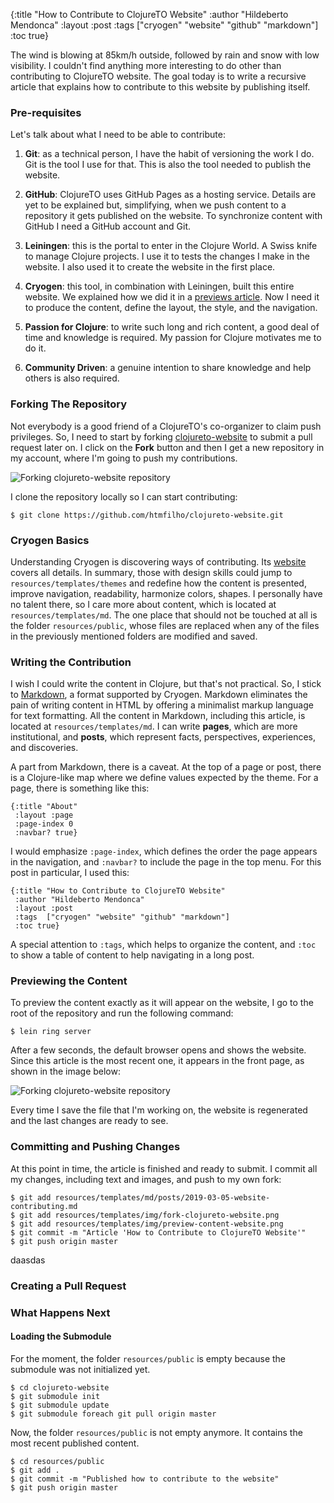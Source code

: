 {:title "How to Contribute to ClojureTO Website"
 :author "Hildeberto Mendonca"
 :layout :post
 :tags ["cryogen" "website" "github" "markdown"]
 :toc true}

The wind is blowing at 85km/h outside, followed by rain and snow with low visibility. I couldn't find anything more interesting to do other than contributing to ClojureTO website. The goal today is to write a recursive article that explains how to contribute to this website by publishing itself.

### Pre-requisites

Let's talk about what I need to be able to contribute:

1. **Git**: as a technical person, I have the habit of versioning the work I do. Git is the tool I use for that. This is also the tool needed to publish the website.

2. **GitHub**: ClojureTO uses GitHub Pages as a hosting service. Details are yet to be explained but, simplifying, when we push content to a repository it gets published on the website. To synchronize content with GitHub I need a GitHub account and Git.

3. **Leiningen**: this is the portal to enter in the Clojure World. A Swiss knife to manage Clojure projects. I use it to tests the changes I make in the website. I also used it to create the website in the first place.

4. **Cryogen**: this tool, in combination with Leiningen, built this entire website. We explained how we did it in a [previews article][2]. Now I need it to produce the content, define the layout, the style, and the navigation.

5. **Passion for Clojure**: to write such long and rich content, a good deal of time and knowledge is required. My passion for Clojure motivates me to do it.

6. **Community Driven**: a genuine intention to share knowledge and help others is also required.

### Forking The Repository

Not everybody is a good friend of a ClojureTO's co-organizer to claim push privileges. So, I need to start by forking [clojureto-website][1] to submit a pull request later on. I click on the **Fork** button and then I get a new repository in my account, where I'm going to push my contributions.

![Forking clojureto-website repository](/img/fork-clojureto-website.png)

I clone the repository locally so I can start contributing:

    $ git clone https://github.com/htmfilho/clojureto-website.git

### Cryogen Basics

Understanding Cryogen is discovering ways of contributing. Its [website][3] covers all details. In summary, those with design skills could jump to `resources/templates/themes` and redefine how the content is presented, improve navigation, readability, harmonize colors, shapes. I personally have no talent there, so I care more about content, which is located at `resources/templates/md`. The one place that should not be touched at all is the folder `resources/public`, whose files are replaced when any of the files in the previously mentioned folders are modified and saved.

### Writing the Contribution

I wish I could write the content in Clojure, but that's not practical. So, I stick to [Markdown][4], a format supported by Cryogen. Markdown eliminates the pain of writing content in HTML by offering a minimalist markup language for text formatting. All the content in Markdown, including this article, is located at `resources/templates/md`. I can write **pages**, which are more institutional, and **posts**, which represent facts, perspectives, experiences, and discoveries.

A part from Markdown, there is a caveat. At the top of a page or post, there is a Clojure-like map where we define values expected by the theme. For a page, there is something like this:

    {:title "About"
     :layout :page
     :page-index 0
     :navbar? true}

I would emphasize `:page-index`, which defines the order the page appears in the navigation, and `:navbar?` to include the page in the top menu. For this post in particular, I used this:

    {:title "How to Contribute to ClojureTO Website"
     :author "Hildeberto Mendonca"
     :layout :post
     :tags  ["cryogen" "website" "github" "markdown"]
     :toc true}

A special attention to `:tags`, which helps to organize the content, and `:toc` to show a table of content to help navigating in a long post.

### Previewing the Content

To preview the content exactly as it will appear on the website, I go to the root of the repository and run the following command:

    $ lein ring server

After a few seconds, the default browser opens and shows the website. Since this article is the most recent one, it appears in the front page, as shown in the image below:

![Forking clojureto-website repository](/img/preview-content-website.png)

Every time I save the file that I'm working on, the website is regenerated and the last changes are ready to see.

### Committing and Pushing Changes

At this point in time, the article is finished and ready to submit. I commit all my changes, including text and images, and push to my own fork:

    $ git add resources/templates/md/posts/2019-03-05-website-contributing.md
    $ git add resources/templates/img/fork-clojureto-website.png
    $ git add resources/templates/img/preview-content-website.png
    $ git commit -m "Article 'How to Contribute to ClojureTO Website'"
    $ git push origin master

daasdas

### Creating a Pull Request

### What Happens Next

#### Loading the Submodule

For the moment, the folder `resources/public` is empty because the submodule was not initialized yet.

    $ cd clojureto-website
    $ git submodule init
    $ git submodule update
    $ git submodule foreach git pull origin master

Now, the folder `resources/public` is not empty anymore. It contains the most recent published content.


    $ cd resources/public
    $ git add .
    $ git commit -m "Published how to contribute to the website"
    $ git push origin master

[1]: https://github.com/ClojureTO/clojureto-website
[2]: https://clojureto.github.io/posts-output/2019-02-23-website-behind
[3]: http://cryogenweb.org
[4]: https://daringfireball.net/projects/markdown/
